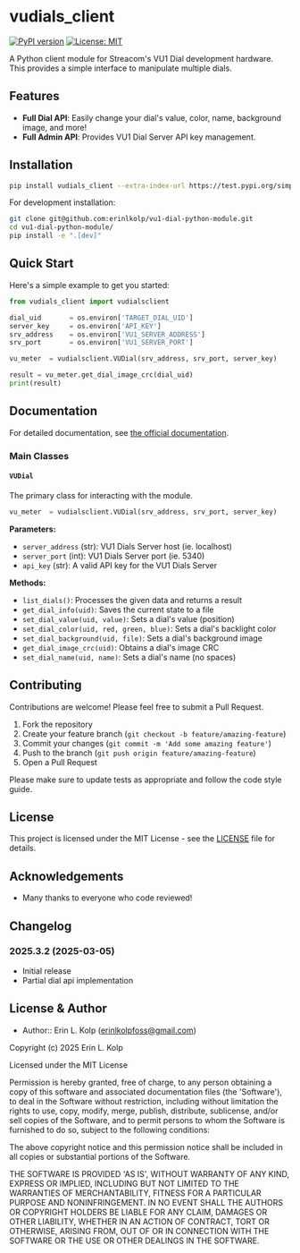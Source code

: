 # vudials_client

[![PyPI version](https://badge.fury.io/py/vudials-client.svg)](https://badge.fury.io/py/vudials-client)
[![License: MIT](https://img.shields.io/badge/License-MIT-yellow.svg)](https://opensource.org/licenses/MIT)

A Python client module for Streacom's VU1 Dial development hardware. This provides a simple interface to manipulate multiple dials.

## Features

- **Full Dial API**: Easily change your dial's value, color, name, background image, and more!
- **Full Admin API**: Provides VU1 Dial Server API key management.

## Installation

```bash
pip install vudials_client --extra-index-url https://test.pypi.org/simple/
```

For development installation:

```bash
git clone git@github.com:erinlkolp/vu1-dial-python-module.git
cd vu1-dial-python-module/
pip install -e ".[dev]"
```

## Quick Start

Here's a simple example to get you started:

```python
from vudials_client import vudialsclient

dial_uid       = os.environ['TARGET_DIAL_UID']
server_key     = os.environ['API_KEY']
srv_address    = os.environ['VU1_SERVER_ADDRESS']
srv_port       = os.environ['VU1_SERVER_PORT']

vu_meter  = vudialsclient.VUDial(srv_address, srv_port, server_key)

result = vu_meter.get_dial_image_crc(dial_uid)
print(result)
```

## Documentation

For detailed documentation, see [the official documentation](https://github.com/erinlkolp/vu1-dial-python-module/blob/main/docs/api.md).

### Main Classes

#### `VUDial`

The primary class for interacting with the module.

```python
vu_meter  = vudialsclient.VUDial(srv_address, srv_port, server_key)
```

**Parameters:**
- `server_address` (str): VU1 Dials Server host (ie. localhost)
- `server_port` (int): VU1 Dials Server port (ie. 5340)
- `api_key` (str): A valid API key for the VU1 Dials Server

**Methods:**
- `list_dials()`: Processes the given data and returns a result
- `get_dial_info(uid)`: Saves the current state to a file
- `set_dial_value(uid, value)`: Sets a dial's value (position)
- `set_dial_color(uid, red, green, blue)`: Sets a dial's backlight color
- `set_dial_background(uid, file)`: Sets a dial's background image
- `get_dial_image_crc(uid)`: Obtains a dial's image CRC
- `set_dial_name(uid, name)`: Sets a dial's name (no spaces)

## Contributing

Contributions are welcome! Please feel free to submit a Pull Request.

1. Fork the repository
2. Create your feature branch (`git checkout -b feature/amazing-feature`)
3. Commit your changes (`git commit -m 'Add some amazing feature'`)
4. Push to the branch (`git push origin feature/amazing-feature`)
5. Open a Pull Request

Please make sure to update tests as appropriate and follow the code style guide.

## License

This project is licensed under the MIT License - see the [LICENSE](LICENSE) file for details.

## Acknowledgements

- Many thanks to everyone who code reviewed!

## Changelog

### 2025.3.2 (2025-03-05)
- Initial release
- Partial dial api implementation

## License & Author

- Author:: Erin L. Kolp (<erinlkolpfoss@gmail.com>)

Copyright (c) 2025 Erin L. Kolp 

Licensed under the MIT License

Permission is hereby granted, free of charge, to any person obtaining a copy of this software and associated documentation files (the 'Software'), to deal in the Software without restriction, including without limitation the rights to use, copy, modify, merge, publish, distribute, sublicense, and/or sell copies of the Software, and to
permit persons to whom the Software is furnished to do so, subject to the following conditions:

The above copyright notice and this permission notice shall be included in all copies or substantial portions of the Software.

THE SOFTWARE IS PROVIDED 'AS IS', WITHOUT WARRANTY OF ANY KIND, EXPRESS OR IMPLIED, INCLUDING BUT NOT LIMITED TO THE WARRANTIES OF MERCHANTABILITY, FITNESS FOR A PARTICULAR PURPOSE AND NONINFRINGEMENT.  IN NO EVENT SHALL THE AUTHORS OR COPYRIGHT HOLDERS BE LIABLE FOR ANY CLAIM, DAMAGES OR OTHER LIABILITY, WHETHER IN AN ACTION OF CONTRACT, TORT OR OTHERWISE, ARISING FROM, OUT OF OR IN CONNECTION WITH THE SOFTWARE OR THE USE OR OTHER DEALINGS IN THE SOFTWARE.